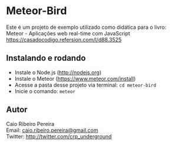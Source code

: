 # Meteor-Bird

Este é um projeto de exemplo utilizado como didática para o livro:  
Meteor - Aplicações web real-time com JavaScript  
https://casadocodigo.refersion.com/l/d88.3525

## Instalando e rodando

* Instale o Node.js (http://nodejs.org)
* Instale o Meteor (https://www.meteor.com/install)
* Acesse a pasta desse projeto via terminal: `cd meteor-bird`
* Inicie o comando: `meteor`

## Autor
Caio Ribeiro Pereira  
Email: <caio.ribeiro.pereira@gmail.com>  
Twitter: <http://twitter.com/crp_underground>  
